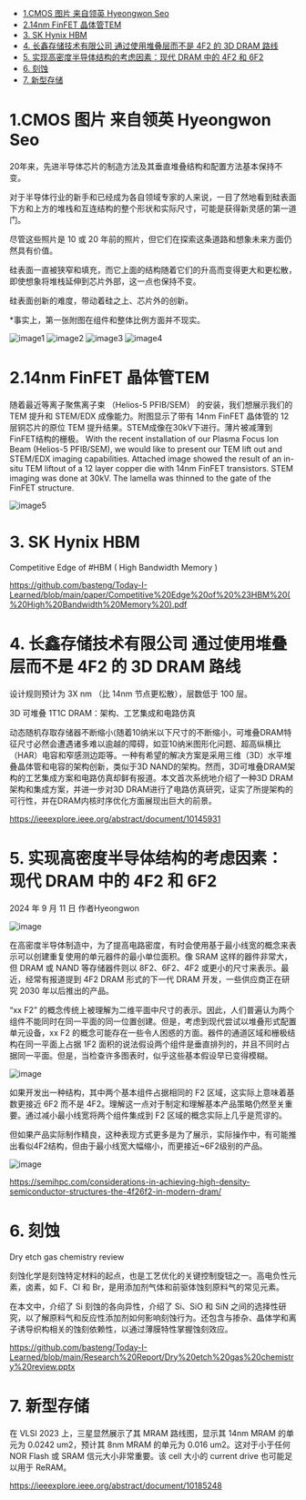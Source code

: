 - [1.CMOS 图片 来自领英 Hyeongwon Seo](#1cmos-图片-来自领英-hyeongwon-seo)
- [2.14nm FinFET 晶体管TEM](#214nm-finfet-晶体管tem)
- [3. SK Hynix HBM](#3-sk-hynix-hbm)
- [4. 长鑫存储技术有限公司 通过使用堆叠层而不是 4F2 的 3D DRAM 路线](#4-长鑫存储技术有限公司-通过使用堆叠层而不是-4f2-的-3d-dram-路线)
- [5. 实现高密度半导体结构的考虑因素：现代 DRAM 中的 4F2 和 6F2](#5-实现高密度半导体结构的考虑因素现代-dram-中的-4f2-和-6f2)
- [6. 刻蚀](#6-刻蚀)
- [7. 新型存储](#7-新型存储)

<div STYLE="page-break-after: always;"></div>

# 1.CMOS 图片 来自领英 Hyeongwon Seo

20年来，先进半导体芯片的制造方法及其垂直堆叠结构和配置方法基本保持不变。

对于半导体行业的新手和已经成为各自领域专家的人来说，一目了然地看到硅表面下方和上方的堆栈和互连结构的整个形状和实际尺寸，可能是获得新灵感的第一道门。

尽管这些照片是 10 或 20 年前的照片，但它们在探索这条道路和想象未来方面仍然具有价值。

硅表面一直被狭窄和填充，而它上面的结构随着它们的升高而变得更大和更松散，即使想象将堆栈延伸到芯片外部，这一点也保持不变。

硅表面创新的难度，带动着硅之上、芯片外的创新。

*事实上，第一张附图在组件和整体比例方面并不现实。


![image1](/picture//1721363312331.jpg)
![image2](/picture//1721363315102.jpg)
![image3](/picture/1721363315538.jpg)
![image4](/picture//1721363311020.jpg)

<div STYLE="page-break-after: always;"></div>

# 2.14nm FinFET 晶体管TEM

随着最近等离子聚焦离子束 （Helios-5 PFIB/SEM） 的安装，我们想展示我们的 TEM 提升和 STEM/EDX 成像能力。附图显示了带有 14nm FinFET 晶体管的 12 层铜芯片的原位 TEM 提升结果。STEM成像在30kV下进行。薄片被减薄到FinFET结构的栅极。
With the recent installation of our Plasma Focus Ion Beam (Helios-5 PFIB/SEM), we would like to present our TEM lift out and STEM/EDX imaging capabilities. Attached image showed the result of an in-situ TEM liftout of a 12 layer copper die with 14nm FinFET transistors. STEM imaging was done at 30kV. The lamella was thinned to the gate of the FinFET structure.

![image5](/picture/1720812293598.gif)
<div STYLE="page-break-after: always;"></div>

# 3. SK Hynix HBM

Competitive Edge of #HBM ( High Bandwidth Memory )

<https://github.com/basteng/Today-I-Learned/blob/main/paper/Competitive%20Edge%20of%20%23HBM%20(%20High%20Bandwidth%20Memory%20).pdf>
<div STYLE="page-break-after: always;"></div>

# 4. 长鑫存储技术有限公司 通过使用堆叠层而不是 4F2 的 3D DRAM 路线

设计规则预计为 3X nm （比 14nm 节点更松散），层数低于 100 层。

3D 可堆叠 1T1C DRAM：架构、工艺集成和电路仿真

动态随机存取存储器不断缩小⟨随着10纳米以下尺寸的不断缩小，可堆叠DRAM特征尺寸必然会遭遇诸多难以逾越的障碍，如亚10纳米图形化问题、超高纵横比（HAR）电容和窄感测边距等。一种有希望的解决方案是采用三维（3D）水平堆叠晶体管和电容的架构创新，类似于3D NAND的架构。然而，3D可堆叠DRAM架构的工艺集成方案和电路仿真却鲜有报道。本文首次系统地介绍了一种3D DRAM架构和集成方案，并进一步对3D DRAM进行了电路仿真研究，证实了所提架构的可行性，并在DRAM内核时序优化方面展现出巨大的前景。

<https://ieeexplore.ieee.org/abstract/document/10145931>

# 5. 实现高密度半导体结构的考虑因素：现代 DRAM 中的 4F2 和 6F2

2024 年 9 月 11 日 作者Hyeongwon

![image](/picture/4F2_DRAM_STRU624.webp)

在高密度半导体制造中，为了提高电路密度，有时会使用基于最小线宽的概念来表示可以创建重复使用的单元器件的最小单位面积。像 SRAM 这样的器件非常大，但 DRAM 或 NAND 等存储器件则以 8F2、6F2、4F2 或更小的尺寸来表示。最近，经常有报道提到 4F2 DRAM 形式的下一代 DRAM 开发，一些供应商正在研究 2030 年以后推出的产品。

“xx F2” 的概念传统上被理解为二维平面中尺寸的表示。因此，人们普遍认为两个组件不能同时在同一平面的同一位置创建。但是，考虑到现代尝试以堆叠形式配置单元设备，xx F2 的概念可能存在一些令人困惑的方面。器件的通道区域和栅极结构在同一平面上占据 1F2 面积的说法假设两个组件是垂直排列的，并且不同时占据同一平面。但是，当检查许多图表时，似乎这些基本假设早已变得模糊。

![image](/picture/4F2-DRAM-Sample.webp)

如果开发出一种结构，其中两个基本组件占据相同的 F2 区域，这实际上意味着基数更接近 6F2 而不是 4F2。理解这一点对于制定和理解基本产品策略仍然至关重要。通过减小最小线宽将两个组件集成到 F2 区域的概念实际上几乎是荒谬的。

但如果产品实际制作精良，这种表现方式更多是为了展示，实际操作中，有可能推出看似4F2结构，但由于最小线宽大幅缩小，而更接近~6F2级别的产品。

![image](/picture/8f2-6f2-4f2-dram-and-3d-cell-1024x276-1.webp)

<https://semihpc.com/considerations-in-achieving-high-density-semiconductor-structures-the-4f26f2-in-modern-dram/>

# 6. 刻蚀

Dry etch gas chemistry review

 刻蚀化学是刻蚀特定材料的起点，也是工艺优化的关键控制旋钮之一。高电负性元素，卤素，如 F、Cl 和 Br，是用添加剂气体和前驱体蚀刻原料气的常见元素。
 
在本文中，介绍了 Si 刻蚀的各向异性，介绍了 Si、SiO 和 SiN 之间的选择性研究，以了解原料气和反应性添加剂如何影响刻蚀行为。还包含与掺杂、晶体学和离子诱导织构相关的蚀刻依赖性，以通过薄膜特性掌握蚀刻效应。

<https://github.com/basteng/Today-I-Learned/blob/main/Research%20Report/Dry%20etch%20gas%20chemistry%20review.pptx>

# 7. 新型存储

在 VLSI 2023 上，三星显然展示了其 MRAM 路线图，显示其 14nm MRAM 的单元为 0.0242 um2，预计其 8nm MRAM 的单元为 0.016 um2。这对于小于任何 NOR Flash 或 SRAM 信元大小非常重要。该 cell 大小的 current drive 也可能足以用于 ReRAM。

<https://ieeexplore.ieee.org/abstract/document/10185248>